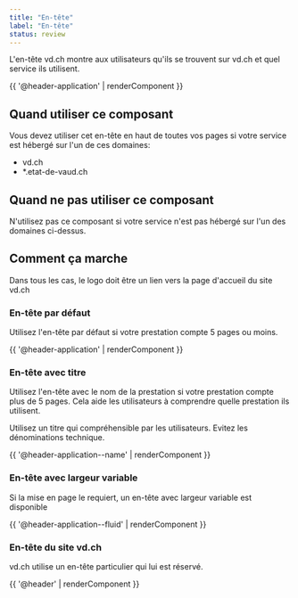 ```yaml
---
title: "En-tête"
label: "En-tête"
status: review
---
```


L'en-tête vd.ch montre aux utilisateurs qu'ils se trouvent sur vd.ch et quel service ils utilisent.

{{ '@header-application' | renderComponent }}

## Quand utiliser ce composant

Vous devez utiliser cet en-tête en haut de toutes vos pages si votre service est hébergé sur l'un de ces domaines:

- vd.ch
- *.etat-de-vaud.ch

## Quand ne pas utiliser ce composant

N'utilisez pas ce composant si votre service n'est pas hébergé sur l'un des domaines ci-dessus.

## Comment ça marche

Dans tous les cas, le logo doit être un lien vers la page d'accueil du site vd.ch

### En-tête par défaut

Utilisez l'en-tête par défaut si votre prestation compte 5 pages ou moins.

{{ '@header-application' | renderComponent }}

### En-tête avec titre

Utilisez l'en-tête avec le nom de la prestation si votre prestation compte plus
de 5 pages. Cela aide les utilisateurs à comprendre quelle prestation ils
utilisent.

Utilisez un titre qui compréhensible par les utilisateurs. Evitez les
dénominations technique.

{{ '@header-application--name' | renderComponent }}

### En-tête avec largeur variable

Si la mise en page le requiert, un en-tête avec largeur variable est disponible

{{ '@header-application--fluid' | renderComponent }}

### En-tête du site vd.ch

vd.ch utilise un en-tête particulier qui lui est réservé.

{{ '@header' | renderComponent }}


